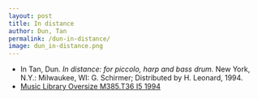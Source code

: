 ```yaml
---
layout: post
title: In distance
author: Dun, Tan
permalink: /dun-in-distance/
image: dun_in-distance.png
---
```


- In Tan, Dun. *In distance: for piccolo, harp and bass drum.* New York, N.Y.: Milwaukee, WI: G. Schirmer; Distributed by H. Leonard, 1994.
- <a href="https://tufts-primo.hosted.exlibrisgroup.com/permalink/f/bnf7qa/01TUN_ALMA2183052700003851" target="_blank">Music Library Oversize M385.T36 I5 1994</a>
